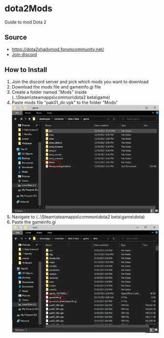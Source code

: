 # dota2Mods
Guide to mod Dota 2

## Source
* https://dota2shadymod.forumcommunity.net/
* [Join discord](https://discord.gg/ETPQ7rY)

## How to Install
1. Join the discord server and pick which mods you want to download
2. Download the mods file and gameinfo.gi file
4. Create a folder named "Mods" inside (..\Steam\steamapps\common\dota2 beta\game\)
5. Paste mods file "pak01_dir.vpk" to the folder "Mods"
![mods picture](mods.png)
6. Navigate to (..\Steam\steamapps\common\dota2 beta\game\dota\) 
7. Paste the gameinfo.gi
![gameinfo picture](gameinfo.png)




